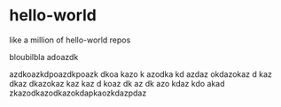 # hello-world
like a million of hello-world repos


bloubilbla
adoazdk

azdkoazkdpoazdkpoazk 
dkoa kazo
k azodka kd
azdaz okdazokaz
d kaz
dkaz 
dkazokaz
 kaz
 kaz
 d koaz
 dk az
 dk azo
 kdaz
  kdo
  akad
  zkazodkazodkazokdapkaozkdazpdaz
